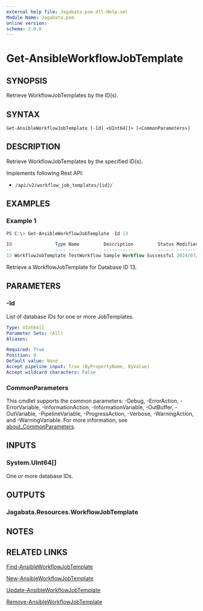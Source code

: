 ```yaml
---
external help file: Jagabata.psm.dll-Help.xml
Module Name: Jagabata.psm
online version:
schema: 2.0.0
---
```


# Get-AnsibleWorkflowJobTemplate

## SYNOPSIS
Retrieve WorkflowJobTemplates by the ID(s).

## SYNTAX

```
Get-AnsibleWorkflowJobTemplate [-Id] <UInt64[]> [<CommonParameters>]
```

## DESCRIPTION
Retrieve WorkflowJobTemplates by the specified ID(s).

Implements following Rest API:  
- `/api/v2/workflow_job_templates/{id}/`

## EXAMPLES

### Example 1
```powershell
PS C:\> Get-AnsibleWorkflowJobTemplate -Id 13

Id                Type Name         Description         Status Modified            LastJobRun          NextJobRun          Options Note
--                ---- ----         -----------         ------ --------            ----------          ----------          ------- ----
13 WorkflowJobTemplate TestWorkflow Sample Workflow Successful 2024/07/10 18:45:06 2024/07/22 12:53:23 2024/06/12 17:45:00 None    {[Organization, [2]TestOrg], [Inventory, [2]TestInventory], [Branch, ], [Limit, ]…}
```

Retrieve a WorkflowJobTemplate for Database ID 13.

## PARAMETERS

### -Id
List of database IDs for one or more JobTemplates.

```yaml
Type: UInt64[]
Parameter Sets: (All)
Aliases:

Required: True
Position: 0
Default value: None
Accept pipeline input: True (ByPropertyName, ByValue)
Accept wildcard characters: False
```

### CommonParameters
This cmdlet supports the common parameters: -Debug, -ErrorAction, -ErrorVariable, -InformationAction, -InformationVariable, -OutBuffer, -OutVariable, -PipelineVariable, -ProgressAction, -Verbose, -WarningAction, and -WarningVariable. For more information, see [about_CommonParameters](http://go.microsoft.com/fwlink/?LinkID=113216).

## INPUTS

### System.UInt64[]
One or more database IDs.

## OUTPUTS

### Jagabata.Resources.WorkflowJobTemplate
## NOTES

## RELATED LINKS

[Find-AnsibleWorkflowJobTemplate](Find-AnsibleWorkflowJobTemplate.md)

[New-AnsibleWorkflowJobTemplate](New-AnsibleWorkflowJobTemplate.md)

[Update-AnsibleWorkflowJobTemplate](Update-AnsibleWorkflowJobTemplate.md)

[Remove-AnsibleWorkflowJobTemplate](Remove-AnsibleWorkflowJobTemplate.md)
